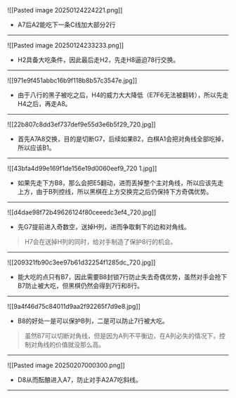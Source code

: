 ![[Pasted image 20250124224221.png]]
* A7后A2能吃下一条C线加大部分2行
---
 
![[Pasted image 20250124233233.png]]
* H2具备大吃条件，因此最后走H2，先走H8逼迫78行交换。
---
 ![[971e9f451abbc16b9f118b8b57c3547e.jpg]]
* 由于八行的黑子被吃之后，H4的威力大大降低（E7F6无法被翻转），所以先走H4之后，再走A8。

---
![[22b807c8dd3ef737def9e55d3e6b5f29_720.jpg]]
* 首先A7A8交换，目的是切断G7，后续如果B2，白棋A1会把对角线全部吃掉，所以应该B1。
---
![[43bfa4d99e169f1de156e19d0060eef9_720 1.jpg]]
* 如果先走下方B8，那么会把E5翻动，进而丢掉整个主对角线，所以应该先走上方，由于B列控线，所以黑棋在上方交换完之后仍保持下方奇偶优势。
---
![[d4dae98f72b49626124f80ceeedc3ef4_720.jpg]]
* 先G7提前进入奇数空，送掉H列，进而争取剩下的边和对角线。
> H7会在送掉H列的同时，给对手制造了保护8行的机会。
---
![[209321fb90c3ee97b61d32254f1285dc_720.jpg]]
* 能大吃的点只有B7，因此需要B8封锁7行防止失去奇偶优势，虽然对手会抢下B7防止被大吃，但黑棋仍然会得到7行和8行。
---

![[9a4f46d75c84011d9aa2f92265f7d9e8.jpg]]
* B8的好处一是可以保护B列，二是可以防止7行被大吃。
> 虽然B7可以切断对角线，但是因为A列不平衡边，在A列必失的情况下，控制对角线的价值就没那么高。
---
![[Pasted image 20250207000300.png]]
* D8从而酝酿进入A7，防止对手A2A7吃斜线。
---
